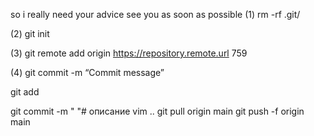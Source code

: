 
so i really need your advice
see you as soon as possible
(1) rm -rf .git/

(2) git init

(3) git remote add origin https://repository.remote.url 759

(4) git commit -m “Commit message”

git add 

git commit -m " "# описание
vim ..
git pull origin main
git push -f origin main 
